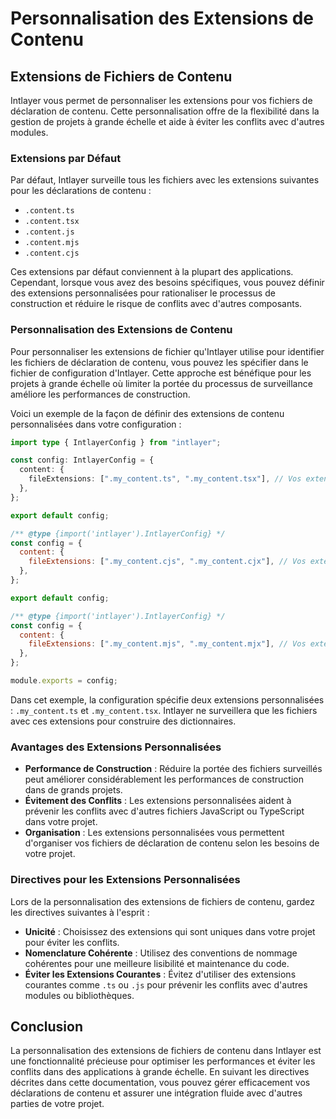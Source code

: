 # Personnalisation des Extensions de Contenu

## Extensions de Fichiers de Contenu

Intlayer vous permet de personnaliser les extensions pour vos fichiers de déclaration de contenu. Cette personnalisation offre de la flexibilité dans la gestion de projets à grande échelle et aide à éviter les conflits avec d'autres modules.

### Extensions par Défaut

Par défaut, Intlayer surveille tous les fichiers avec les extensions suivantes pour les déclarations de contenu :

- `.content.ts`
- `.content.tsx`
- `.content.js`
- `.content.mjs`
- `.content.cjs`

Ces extensions par défaut conviennent à la plupart des applications. Cependant, lorsque vous avez des besoins spécifiques, vous pouvez définir des extensions personnalisées pour rationaliser le processus de construction et réduire le risque de conflits avec d'autres composants.

### Personnalisation des Extensions de Contenu

Pour personnaliser les extensions de fichier qu'Intlayer utilise pour identifier les fichiers de déclaration de contenu, vous pouvez les spécifier dans le fichier de configuration d'Intlayer. Cette approche est bénéfique pour les projets à grande échelle où limiter la portée du processus de surveillance améliore les performances de construction.

Voici un exemple de la façon de définir des extensions de contenu personnalisées dans votre configuration :

```typescript fileName="intlayer.config.ts" codeFormat="typescript"
import type { IntlayerConfig } from "intlayer";

const config: IntlayerConfig = {
  content: {
    fileExtensions: [".my_content.ts", ".my_content.tsx"], // Vos extensions personnalisées
  },
};

export default config;
```

```javascript fileName="intlayer.config.mjs" codeFormat="esm"
/** @type {import('intlayer').IntlayerConfig} */
const config = {
  content: {
    fileExtensions: [".my_content.cjs", ".my_content.cjx"], // Vos extensions personnalisées
  },
};

export default config;
```

```javascript fileName="intlayer.config.cjs" codeFormat="commonjs"
/** @type {import('intlayer').IntlayerConfig} */
const config = {
  content: {
    fileExtensions: [".my_content.mjs", ".my_content.mjx"], // Vos extensions personnalisées
  },
};

module.exports = config;
```

Dans cet exemple, la configuration spécifie deux extensions personnalisées : `.my_content.ts` et `.my_content.tsx`. Intlayer ne surveillera que les fichiers avec ces extensions pour construire des dictionnaires.

### Avantages des Extensions Personnalisées

- **Performance de Construction** : Réduire la portée des fichiers surveillés peut améliorer considérablement les performances de construction dans de grands projets.
- **Évitement des Conflits** : Les extensions personnalisées aident à prévenir les conflits avec d'autres fichiers JavaScript ou TypeScript dans votre projet.
- **Organisation** : Les extensions personnalisées vous permettent d'organiser vos fichiers de déclaration de contenu selon les besoins de votre projet.

### Directives pour les Extensions Personnalisées

Lors de la personnalisation des extensions de fichiers de contenu, gardez les directives suivantes à l'esprit :

- **Unicité** : Choisissez des extensions qui sont uniques dans votre projet pour éviter les conflits.
- **Nomenclature Cohérente** : Utilisez des conventions de nommage cohérentes pour une meilleure lisibilité et maintenance du code.
- **Éviter les Extensions Courantes** : Évitez d'utiliser des extensions courantes comme `.ts` ou `.js` pour prévenir les conflits avec d'autres modules ou bibliothèques.

## Conclusion

La personnalisation des extensions de fichiers de contenu dans Intlayer est une fonctionnalité précieuse pour optimiser les performances et éviter les conflits dans des applications à grande échelle. En suivant les directives décrites dans cette documentation, vous pouvez gérer efficacement vos déclarations de contenu et assurer une intégration fluide avec d'autres parties de votre projet.
